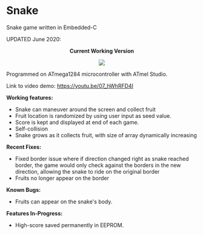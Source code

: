 # Snake
Snake game written in Embedded-C

UPDATED June 2020:
<p align="center"><strong>Current Working Version</strong></p>
<p align="center">
  <img src="snake_demo.gif" >
</p>

Programmed on ATmega1284 microcontroller with ATmel Studio.

Link to video demo: https://youtu.be/07_hWhRFD4I

<strong>Working features:</strong>
- Snake can maneuver around the screen and collect fruit
- Fruit location is randomized by using user input as seed value.
- Score is kept and displayed at end of each game. 
- Self-collision
- Snake grows as it collects fruit, with size of array dynamically increasing

<strong>Recent Fixes:</strong>
- Fixed border issue where if direction changed right as snake reached border, the game would only check against the borders in the new direction, allowing the snake to ride on the original border 
- Fruits no longer appear on the border

<strong>Known Bugs:</strong>
- Fruits can appear on the snake's body.

<strong>Features In-Progress:</strong>

- High-score saved permanently in EEPROM. 
